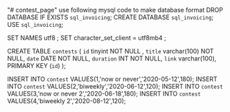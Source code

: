 "# contest_page" 
use following mysql code to make database format
DROP DATABASE IF EXISTS `sql_invoicing`;
CREATE DATABASE `sql_invoicing`; 
USE `sql_invoicing`;

SET NAMES utf8 ;
SET character_set_client = utf8mb4 ;

CREATE TABLE `contests` (
	`id` tinyint NOT NULL ,
    `title` varchar(100) NOT NULL,
    `date` DATE NOT NULL,
    `duration` INT NOT NULL,
    `link` varchar(100),
    PRIMARY KEY (`id`)
);

INSERT INTO `contest` VALUES(1,'now or never','2020-05-12',180);
INSERT INTO `contest` VALUES(2,'biweekly','2020-06-12',120);
INSERT INTO `contest` VALUES(3,'now or never 2','2020-06-18',180);
INSERT INTO `contest` VALUES(4,'biweekly 2','2020-08-12',120);
